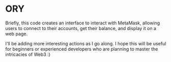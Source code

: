 # ORY
Briefly, this code creates an interface to interact with MetaMask, allowing users to connect to their accounts, get their balance, and display it on a web page.

I'll be adding more interesting actions as I go along. I hope this will be useful for beginners or experienced developers who are planning to master the intricacies of Web3 :)
